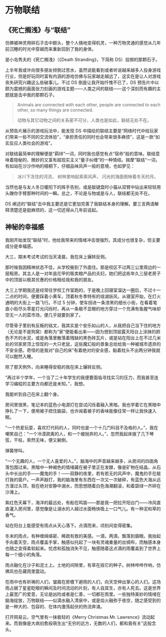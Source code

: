 # 万物联结

## 《死亡搁浅》与“联结”

仿佛被神灵用碎石子击中额头，整个人倏地变得机灵，一种万物灵通的感觉从几年前沉睡的时光中穿越而来重新回到了我的身体。

是小岛秀夫的《死亡搁浅》（《Death Stranding》，下简称 DS）投掷的那颗石子。

上半年我或许向很多朋友倾倒过苦水，虽然说能看到或者听说越来越多人投身游戏行业，但是好玩同时富有内涵的游戏仿佛与玩家越走越远了，这实在是让人对游戏丧失研究兴趣这么些破事儿。不过 DS 倒是让我开始忏愧不已了，DS 预告片中以颇为震撼的画面张力刻画的游戏主题——人类之间的联结——这个深刻而有趣的主题就是击中我的那颗石子。

> Animals are connected with each other, people are connected to each other, so many things are connected.
>
> 动物与其它动物之间的关系密不可分，人类也是如此，联结无处不在。

从预告片展示的游戏玩法中，能发现 DS 中描绘的联结主要是“网络时代中给玩家们带来一些不同的交流体验”，“承担责任的同时也会带来很多麻烦”，这是一款“如实反应人类社会的游戏”。

对联结最简单的理解便是“羁绊”一词，同时我也感觉有点“宿命”般的意味。联结意味着隐秘的、微妙的又富有超现实主义“量子纠缠”的一种情结。揣摩“联结”一词，有如站在沙沙作响的梧桐下，仔细品味风声一般的意境，也如梦见：

> 冰川下冻住的河流，
> 树林里响起索索风声，
> 闪光的海面倒映着冬天的月。

当然也是与友人冬日暖阳下的挥手告别，或是敲键盘时小猫从双臂中钻出来轻轻用头蹭你手臂那种时间的一瞬。总之，不论是与物或是与人，联结都无处不在。

DS 阐述的“联结”击中我主要还是它更加完善了我联结本身的理解。要三言两语解释清楚还是挺麻烦的，这一切还得从几年前说起。

## 神秘的幸福感

我刚开始发现“联结”时，他给我带来的情绪冲击很强烈，其成分也很复杂，但主要成分是幸福感。

大三，期末考试考试的当天凌晨，我在床上辗转反侧。

那时候我因精神状态不佳，从学校搬到了外面住。那是校区不过两三公里周边的一层租房。其主人是一对年逾花甲的贩卖粮产品的夫妇，她们把这栋年久三层老房子中的顶层以极其优惠的价格租给我和我的朋友。

大三上学期我还是经常往学校工作室跑的，于是晚上回寝室溜达一圈后，不过十一二点的时间，便要踩着小黄车，顶着秋冬季特有的瑶湖妖风，从寝室开始，在灯火通明的大街上一路飞行。不过 5 分钟，使车拐进一条漆黑的细长小街，在看着笔直小街尽头零星灯光闪烁时，再从一条极不显眼的地方穿过一个充满有鱼腥气味却空无一人的菜市场，便几乎就要到家了。

尽管骨子里刻有反叛的铭文，我其实是个安乐如山的人，从我把自己当下住的地方（无论是不是狗窝）都称为“家”便能看出来——因为想到顶层露天阳台上涂抹的颜色不齐的水泥，或是角落里散落着残缺的黑色砖瓦片，或是站在阳台上在不过几米处的邻家房顶上惊现的一大只老鼠，这些魔幻般的景象总给给我一种被城市遗弃的不安全感。奇怪的是我对“自己的床”有着绝对的安全感，黏着枕头不出两分钟我就可以酣然入睡。

除了那天例外，向来睡得安稳的我在床上辗转反侧。

“再过半个学年，一个当了二十年学生的我便要面临寻找实习的压力，而我甚至连学习编程的主要方向都还是未知。”，我想。

我能听到自己在床上翻个身。

房间里很黑，笔记本的蓝色小电源灯在尝试闪烁着融入黑暗。我也学着它在黑暗中挣扎了一下，便用被子捂住脑袋，也许闻着被子的香味能像往常一样让我快速入眠。

“一个热爱玩耍，喜欢打代码的人，同时也是一个十几门科目不及格的人。”，我在嘲笑自己：“一个冷漠疏离的人，和一个被抛弃的人。”，忽然我起床拨了几下琴弦，干枯，索然无味，便又躺倒。

弹簧惨叫。

“一个无趣的人，一个无人喜爱的人。”，脑海中的声音越来越多，从房间的四面角落包围过来。黑暗中一种褐色的情绪藏在被子里正在发酵，像是矿物在结晶，从石头中长出的手——魔鬼的手！——寂静的夜里，若有若无的风声中，魔鬼的手在敲打我的窗户。一声声敲打，我的脑海里有东西在一次又一次破碎，有蓝色大海从远方漫过头顶，我在绝对安静中溺水，而思想随着白色海潮翻滚，和着碧绿一齐碎在沙滩上。

紫红色天幕下，海洋的最远处，有船在鸣笛——那是我一把拉开阳台门——冷风直直灌入房间里，感觉像是让溺水的人越过水面畅快吸上一口气儿。有一种泥和草的香气。

站在阳台上能感受有雨点从天心落下。点滴而来，顷刻间变得密集。

冬末的雨点，有种缠绵缜密、稀疏有致的美感。一滴，两滴，飘落到眉眼。我抬起手向着天空，雨点覆盖手掌，触感似托起了一块有灵魂重量的丝绸布，而触感本身也随之变得柔软起来。忧虑和孤独消失不见，触感随着这点滴的雨覆盖到了世界上每一个细小的角落。

雨点融化在沙子和泥土上。土地的间隙里，有草在摇它的种子。树林哗哗作响，仿佛风也在藏雨里震动。

在雨中也有祈祷的人们，皱眉在房檐下避雨的人们，向天空伸出掌心的人们。这场雨占据了星星眨眼的瞬间及时间流动的片刻，有人自其生，亦有人死去。这是世界上最宽广的爱意，无论是凶险或者是仁善，一切都在雨里。一些独特美妙的情绪在脑海绽放，万物联结——似滴水融入清泉中，或是焰火融弥于夜空，随之感受到的是一种大的、包容的、在体内激荡起伏的热流奔涌。

打开网易云，空气里有一抹极轻的《Merry Christmas Mr. Lawrence》流动起来。而我像是大病初愈般萌生出“无穷的远方，无数的人们，都和我有关”这般念头。
